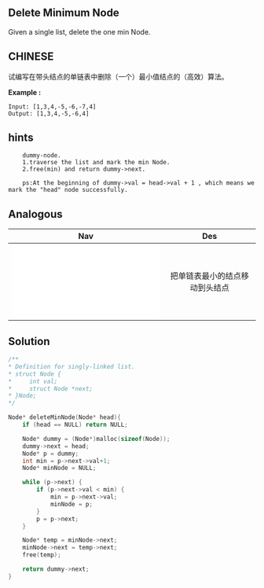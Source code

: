## Delete Minimum Node

Given a single list, delete the one min Node.

## CHINESE
试编写在带头结点的单链表中删除（一个）最小值结点的（高效）算法。

**Example :**
```
Input: [1,3,4,-5,-6,-7,4]
Output: [1,3,4,-5,-6,4]
```

## hints
```
    dummy-node.
    1.traverse the list and mark the min Node.
    2.free(min) and return dummy->next.

    ps:At the beginning of dummy->val = head->val + 1 , which means we mark the "head" node successfully.
```

## Analogous
|                         Nav            |                   Des                 |
| :-------------------------------------:|:-------------------------------------:|
| ![moveMinHead](moveMinHead.md)         |把单链表最小的结点移动到头结点         |


## Solution
``` c
/**
* Definition for singly-linked list.
* struct Node {
*     int val;
*     struct Node *next;
* }Node;
*/

Node* deleteMinNode(Node* head){
    if (head == NULL) return NULL;

    Node* dummy = (Node*)malloc(sizeof(Node));
    dummy->next = head;
    Node* p = dummy;
    int min = p->next->val+1;
    Node* minNode = NULL;

    while (p->next) {
        if (p->next->val < min) {
            min = p->next->val;
            minNode = p;
        }
        p = p->next;
    }

    Node* temp = minNode->next;
    minNode->next = temp->next;
    free(temp);

    return dummy->next;
}
```